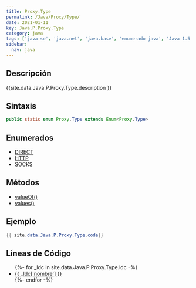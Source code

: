 ```yaml
---
title: Proxy.Type
permalink: /Java/Proxy/Type/
date: 2021-01-11
key: Java.P.Proxy.Type
category: java
tags: ['java se', 'java.net', 'java.base', 'enumerado java', 'Java 1.5']
sidebar: 
  nav: java
---
```


## Descripción
{{site.data.Java.P.Proxy.Type.description }}

## Sintaxis
~~~java
public static enum Proxy.Type extends Enum<Proxy.Type>
~~~

## Enumerados
* [DIRECT](/Java/Proxy/Type/DIRECT)
* [HTTP](/Java/Proxy/Type/HTTP)
* [SOCKS](/Java/Proxy/Type/SOCKS)

## Métodos
* [valueOf()](/Java/Proxy/Type/valueOf)
* [values()](/Java/Proxy/Type/values)

## Ejemplo
~~~java
{{ site.data.Java.P.Proxy.Type.code}}
~~~

## Líneas de Código
<ul>
{%- for _ldc in site.data.Java.P.Proxy.Type.ldc -%}
   <li>
       <a href="{{_ldc['url'] }}">{{ _ldc['nombre'] }}</a>
   </li>
{%- endfor -%}
</ul>
